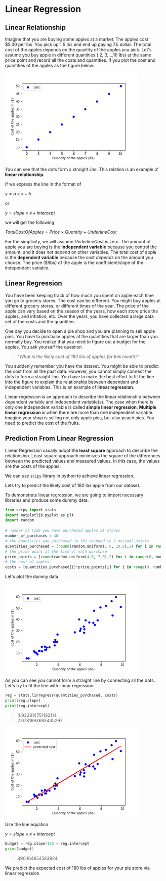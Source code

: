 # Linear Regression
## Linear Relationship
Imagine that you are buying some apples at a market. The apples cost $5.00 per lbs. You pick up 1.5 lbs and end up paying 7.5 dollar. The total cost of the apples depends on the quantity of the apples you pick. Let's assume you buy apple in different quantities ( 2, 3,...,10 lbs) at the same price point and record all the costs and quantities.  If you plot the cost and quantities of the apples as the figure below.

![dummy_data](imgs/simple_cost.png)

You can see that the dots form a *straight line*. This relation is an example of **linear relationship**.  

If we express the line in the format of

$y= a\times x + b$

or

$y= slope\times x + intercept$

we will get the following

$Total Cost Of Apples=Price \times Quantity + Underline Cost$


For the simplicity, we will assume $UnderlineCost$ is zero. The amount of apple you are buying is the **independent variable** because you control the amount, and it does *not depend* on other variables. The total cost of apple is the **dependent variable** because the cost *depends* on the amount you choose. The price ($/lbs) of the apple is the coefficient/slope of the independent variable.

## Linear Regression
You have been keeping track of how much you spent on apple each time you go to grocery stores. The cost can be different. You might buy apples at different grocery stores, or different times of the year. The price of the apple can vary based on the season of the years, how each store price the apples, and inflation, etc. Over the years, you have collected a large data set of the costs and the quantities.

One day you decide to open a pie shop and you are planning to sell apple pies. You have to purchase apples at the quantities that are larger than you normally buy. You realize that you need to figure out a budget for the apples. You ask yourself the question

>*"What is the likely cost of 180 lbs of apples for this month?"*

You suddenly remember you have the dataset. You might be able to predict the cost from all the past data. However, you cannot simply connect the dots to form a straight line. You have to make the best effort to fit the line into the figure to explain the relationship between dependent and independent variables. This is an example of **linear regression**.

Linear regression is an approach to describe the linear relationship between dependent variable and independent variable(s). The case when there is only one independent variable is called **simple linear regression**. **Multiple linear regression** is when there are more than one independent variable. Imagine your shop is selling not only apple pies, but also peach pies. You need to predict the cost of the fruits.

## Prediction From Linear Regression
Linear Regression usually adopt the **least square** approach to describe the relationship. Least square approach minimizes the square of the differences between the predicted values and measured values. In this case, the values are the costs of the apples.

We can use `scipy` library in python to achieve linear regression.

Lets try to predict the likely cost of 180 lbs apple from our dataset.

To demonstrate linear regression, we are going to import necessary libraries and produce some dummy data.

```python
from scipy import stats
import matplotlib.pyplot as plt
import random

# number of time you have purchased apples at stores
number_of_purchases = 40
# the quantities you purchased in lbs rounded to 2 decimal points
quantities_purchased = [round(random.uniform(1.0, 10.0),2) for i in range(0, number_of_purchases)]
# the price point at the time of each purchase
price_points = [round(random.uniform(4.0, 7.0),2) for i in range(0, number_of_purchases)]
# the cost of apples
costs = [quantities_purchased[i]*price_points[i] for i in range(0, number_of_purchases)]
```
Let's plot the dummy data

![dummy_data](imgs/past_data.png)

As you can see you cannot form a straight line by connecting all the dots. Let's try to fit the line with linear regression.

```python
reg = stats.linregress(quantities_purchased, costs)
print(reg.slope)
print(reg.intercept)
```
>4.933814751192114  
>2.0781993693435297

![dummy_data](imgs/linear_reg.png)

Use the line equation

$y= slope\times x + intercept$

```python
budget = reg.slope*180 + reg.intercept
print(budget)
```
>890.164854583924

We predict the expected cost of 180 lbs of apples for your pie store via linear regression.
